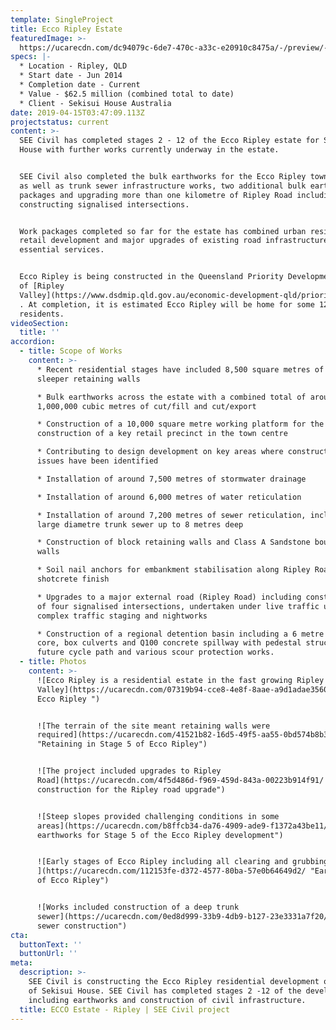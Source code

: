 ```yaml
---
template: SingleProject
title: Ecco Ripley Estate
featuredImage: >-
  https://ucarecdn.com/dc94079c-6de7-470c-a33c-e20910c8475a/-/preview/-/enhance/52/
specs: |-
  * Location - Ripley, QLD 
  * Start date - Jun 2014
  * Completion date - Current
  * Value - $62.5 million (combined total to date)
  * Client - Sekisui House Australia
date: 2019-04-15T03:47:09.113Z
projectstatus: current
content: >-
  SEE Civil has completed stages 2 - 12 of the Ecco Ripley estate for Sekisui
  House with further works currently underway in the estate.


  SEE Civil also completed the bulk earthworks for the Ecco Ripley town centre
  as well as trunk sewer infrastructure works, two additional bulk earthworks
  packages and upgrading more than one kilometre of Ripley Road including
  constructing signalised intersections. 


  Work packages completed so far for the estate has combined urban residential,
  retail development and major upgrades of existing road infrastructure and
  essential services. 


  Ecco Ripley is being constructed in the Queensland Priority Development area
  of [Ripley
  Valley](https://www.dsdmip.qld.gov.au/economic-development-qld/priority-development-areas/ripley-valley.html)
  . At completion, it is estimated Ecco Ripley will be home for some 120,000
  residents.
videoSection:
  title: ''
accordion:
  - title: Scope of Works
    content: >-
      * Recent residential stages have included 8,500 square metres of concrete
      sleeper retaining walls

      * Bulk earthworks across the estate with a combined total of around
      1,000,000 cubic metres of cut/fill and cut/export

      * Construction of a 10,000 square metre working platform for the
      construction of a key retail precinct in the town centre

      * Contributing to design development on key areas where constructability
      issues have been identified

      * Installation of around 7,500 metres of stormwater drainage 

      * Installation of around 6,000 metres of water reticulation

      * Installation of around 7,200 metres of sewer reticulation, including a
      large diametre trunk sewer up to 8 metres deep

      * Construction of block retaining walls and Class A Sandstone boulder
      walls 

      * Soil nail anchors for embankment stabilisation along Ripley Road with a
      shotcrete finish 

      * Upgrades to a major external road (Ripley Road) including construction
      of four signalised intersections, undertaken under live traffic using
      complex traffic staging and nightworks 

      * Construction of a regional detention basin including a 6 metre deep clay
      core, box culverts and Q100 concrete spillway with pedestal structure for
      future cycle path and various scour protection works.
  - title: Photos
    content: >-
      ![Ecco Ripley is a residential estate in the fast growing Ripley
      Valley](https://ucarecdn.com/07319b94-cce8-4e8f-8aae-a9d1adae3560/ "Aerial
      Ecco Ripley ")


      ![The terrain of the site meant retaining walls were
      required](https://ucarecdn.com/41521b82-16d5-49f5-aa55-0bd574b8b37f/
      "Retaining in Stage 5 of Ecco Ripley")


      ![The project included upgrades to Ripley
      Road](https://ucarecdn.com/4f5d486d-f969-459d-843a-00223b914f91/ "Culvert
      construction for the Ripley road upgrade")


      ![Steep slopes provided challenging conditions in some
      areas](https://ucarecdn.com/b8ffcb34-da76-4909-ade9-f1372a43be11/ "Bulk
      earthworks for Stage 5 of the Ecco Ripley development")


      ![Early stages of Ecco Ripley including all clearing and grubbing
      ](https://ucarecdn.com/112153fe-d372-4577-80ba-57e0b64649d2/ "Early stages
      of Ecco Ripley")


      ![Works included construction of a deep trunk
      sewer](https://ucarecdn.com/0ed8d999-33b9-4db9-b127-23e3331a7f20/ "Trunk
      sewer construction")
cta:
  buttonText: ''
  buttonUrl: ''
meta:
  description: >-
    SEE Civil is constructing the Ecco Ripley residential development on behalf
    of Sekisui House. SEE Civil has completed stages 2 -12 of the development
    including earthworks and construction of civil infrastructure. 
  title: ECCO Estate - Ripley | SEE Civil project
---
```


